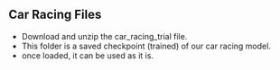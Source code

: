 ## Car Racing Files

- Download and unzip the car_racing_trial file.
- This folder is a saved checkpoint (trained) of our car racing model.
- once loaded, it can be used as it is.
